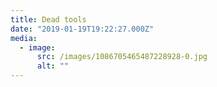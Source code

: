 ```yaml
---
title: Dead tools
date: "2019-01-19T19:22:27.000Z"
media:
  - image:
      src: /images/1086705465487228928-0.jpg
      alt: ""
---
```

